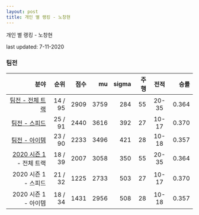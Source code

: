 ```yaml
---
layout: post
title: 개인 별 랭킹 - 노창현
---
```



개인 별 랭킹 - 노창현


last updated: 7-11-2020


### 팀전

| 분야 | 순위 | 점수 | mu | sigma | 주행 | 전적 | 승률 |
|---:|---:|---:|---:|---:|---:|:---:|---:|
| [팀전 - 전체 트랙](../team-full) | 14 / 95 | 2909 | 3759 | 284 | 55 | 20-35 | 0.364 |
| [팀전 - 스피드](../team-speed) | 25 / 91 | 2440 | 3616 | 392 | 27 | 10-17 | 0.370 |
| [팀전 - 아이템](../team-item) | 23 / 90 | 2233 | 3496 | 421 | 28 | 10-18 | 0.357 |
| [2020 시즌 1](../teams-t2020_1) - 전체 트랙 | 18 / 39 | 2007 | 3058 | 350 | 55 | 20-35 | 0.364 |
| 2020 시즌 1 - 스피드 | 21 / 32 | 1225 | 2733 | 503 | 27 | 10-17 | 0.370 |
| 2020 시즌 1 - 아이템 | 18 / 34 | 1431 | 2956 | 508 | 28 | 10-18 | 0.357 |
